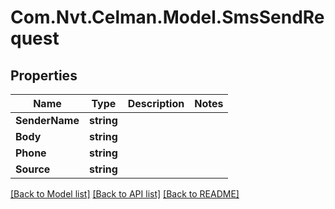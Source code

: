 
# Com.Nvt.Celman.Model.SmsSendRequest

## Properties

Name | Type | Description | Notes
------------ | ------------- | ------------- | -------------
**SenderName** | **string** |  | 
**Body** | **string** |  | 
**Phone** | **string** |  | 
**Source** | **string** |  | 

[[Back to Model list]](../README.md#documentation-for-models)
[[Back to API list]](../README.md#documentation-for-api-endpoints)
[[Back to README]](../README.md)

